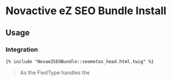 # Novactive eZ SEO Bundle Install

## Usage

### Integration

```twig
{% include "NovaeZSEOBundle::seometas_head.html.twig" %}
```

> As the FiedType handles the <title>, you need to remove it for your code

### Default Metas Configuration (SiteAccess Aware)

```yml
novae_zseo:
    system:
        default:
            default_metas:
                author: "eZ Community Bundle Nova eZ SEO Bundle"
                copyright: ~
                generator: "eZ Platform"
                MSSmartTagsPreventParsing: "TRUE"
```

> You can add your own Metas here


### FieldType Configuration

#### Edit configuration (SiteAccess Aware)

You can add your Metas in your configuration

```yml
novae_zseo:
    system:
        default:
            fieldtype_metas_identifier: "metas"
            fieldtype_metas:
                title:
                    label: 'Title'
                    default_pattern: "<title|name>"
                description:
                    label: 'Description'
                    default_pattern: "<description|short_descrition|title|name>"
                keyword:
                    label: 'Keywords'
                    default_pattern: ~

```

This configuration defines 3 metas by default, _title_, _description_ and _keyword_

> You can add what you want to here.

There are 5 levels of fallback which allow you to set the good value for the metas.

Starting from the configuration to the Admin Interface with the Contributor:

- in configuration (Yaml only)
- in the Field Type Definition (Administration Interface, on the Content Type)
- in the Content  (Administration Interface, on the Content)
- Plus: same 3 previous rules but on the Root Content

Wait, you read 5 !

There is a transversal abstract level based on a feature similar to the Object/Url Name Pattern.
 
At each level mentioned above, you can set a "defaut_pattern" value.

This pattern allows you to define a fallback on optional Field, "<title|name>" means it will try to take the title Field, if it finds nothing it will try the name.
Depending where you have set this pattern, the system will fallback to the other level

That's really powerful, and you can do almost what you want to.

If it's not enough, you can also add a sixth level with Twig manipulation!

> Note you can use a image and and object_relation to an image ( needed for facebook image url for example )

#### Add the FieldType to your Content Type quickly

A command is provided to simply add the FieldType, you can always do it by the Administration Inferface

```bash
$ php ezpublish/console novae_zseo:addnovaseometasfieldtype -h
Usage:
 novae_zseo:addnovaseometasfieldtype [--identifier="..."] [--identifiers="..."] [--group_identifier="..."]

Options:
 --identifier          a content type identifier
 --identifiers         some content types identifier, separated by a comma
 --group_identifier    a content type group identifier
 ...
 --siteaccess          SiteAccess to use for operations. If not provided, default siteaccess will be used

Help:
 The command novae_zseo:addnovaseometasfieldtype add the FieldType 'novaseometas'.
 You can select the Content Type via the identifier, identifiers, group_identifier option.
     - Identifier will be: %novae_zseo.default.fieldtype_metas_identifier%
     - Name will be: Metas
     - Category will be: SEO
```

### Google Site Verification file

You can manage the Google Verification file in the configuration

```yml
novae_zseo:
    system:
        default:
            google_verification: 1234567890
```

> Simpler way, nothing to put on your server, no need to add a new RewriteRules


### Robots.txt file

You can manage the Robots.txt file

```yml
novae_zseo:
    system:
        default:
            google_verification: 1234567890
            robots_disallow:
                - "/admin"
                - "/specials"
```

> Simpler way to, nothing to put on your server, no need to add a new RewriteRules

> There is also a security, the Disallow / is automatically set when you're not in "prod" mode.


